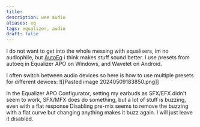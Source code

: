 ```yaml
---
title: 
description: wee audio
aliases: eq
tags: equalizer, audio
draft: false
---
```

I do not want to get into the whole messing with equalisers, im no audiophile, but [AutoEq](https://autoeq.app/) i think makes stuff sound better. 
I use presets from autoeq in Equalizer APO on Windows, and Wavelet on Android.

I often switch between audio devices so here is how to use multiple presets for different devices:
![[Pasted image 20240509183850.png]]

In the Equalizer APO Configurator, setting my earbuds as SFX/EFX didn't seem to work, SFX/MFX does do something, but a lot of stuff is buzzing, even with a flat response 
Disabling pre-mix seems to remove the buzzing with a flat curve but changing anything makes it buzz again. I will just leave it disabled.

